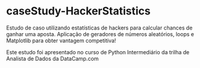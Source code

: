 # caseStudy-HackerStatistics
Estudo de caso utilizando estatísticas de hackers para calcular chances de ganhar uma aposta. Aplicação de geradores de números aleatórios, loops e Matplotlib para obter vantagem competitiva!

Este estudo foi apresentado no curso de Python Intermediário da trilha de Analista de Dados da DataCamp.com
